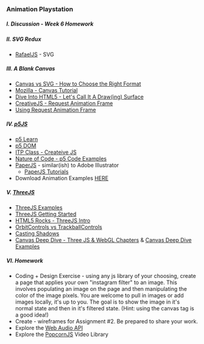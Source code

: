 ### Animation Playstation 

##### I. Discussion - Week 6 Homework

##### II. SVG Redux
* [RafaelJS](http://raphaeljs.com/) - SVG

##### III. A Blank Canvas
* [Canvas vs SVG - How to Choose the Right Format](http://www.sitepoint.com/canvas-vs-svg-how-to-choose/)
* [Mozilla - Canvas Tutorial](https://developer.mozilla.org/en-US/docs/Web/Guide/HTML/Canvas_tutorial)
* [Dive Into HTML5 - Let's Call It A Draw(ing) Surface](http://diveintohtml5.info/canvas.html)
* [CreativeJS - Request Animation Frame](http://creativejs.com/resources/requestanimationframe/)
* [Using Request Animation Frame](http://css-tricks.com/using-requestanimationframe/)

##### IV. [p5JS](https://github.com/lmccart/p5.js)  
* [p5 Learn](http://p5js.org/learn/)
* [p5 DOM](http://p5js.org/reference/#/libraries/p5.dom)
* [ITP Class - Createive JS](https://github.com/lmccart/itp-creative-js)
* [Nature of Code - p5 Code Examples](https://github.com/shiffman/The-Nature-of-Code-Examples-p5.js)
* [PaperJS](http://paperjs.org/) - similar(ish) to Adobe Illustrator
	* [PaperJS Tutorials](http://paperjs.org/tutorials/)
* Download Animation Examples [HERE](https://dl.dropboxusercontent.com/u/9648298/Animation_Examples.zip)

##### V. [ThreeJS](http://threejs.org/)
* [ThreeJS Examples](http://threejs.org/examples/)
* [ThreeJS Getting Started](http://threejs.org/docs/index.html#Manual/Introduction/Creating_a_scene)
* [HTML5 Rocks - ThreeJS Intro](http://www.html5rocks.com/en/tutorials/three/intro/) 
* [OrbitControls vs TrackballControls](http://stackoverflow.com/questions/18581225/orbitcontrol-or-trackballcontrol)
* [Casting Shadows](http://learningthreejs.com/blog/2012/01/20/casting-shadows/)
* [Canvas Deep Dive - Three JS & WebGL Chapters](http://joshondesign.com/p/books/canvasdeepdive/toc.html) & [Canvas Deep Dive Examples](https://github.com/joshmarinacci/canvasdeepdive-examples/tree/master/WebGL)

##### VI. Homework
* Coding + Design Exercise - using any js library of your choosing, create a page that applies your own "instagram filter" to an image. This involves populating an image on the page and then manipulating the color of the image pixels. You are welcome to pull in images or add images locally, it's up to you. The goal is to show the image in it's normal state and then in it's filtered state. (Hint: using the canvas tag is a good idea!)
* Create - wireframes for Assignment #2. Be prepared to share your work.
* Explore the [Web Audio API](http://www.html5rocks.com/en/tutorials/webaudio/intro/)
* Explore the [PopcornJS](http://popcornjs.org/) Video Library